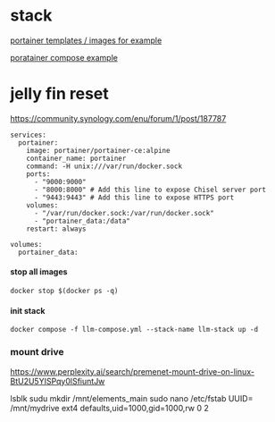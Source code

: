 # stack

[portainer templates / images for example](https://github.com/xneo1/portainer_templates/blob/master/Template/template.json)

[poratainer compose example](https://github.com/docker/awesome-compose/tree/master/portainer)

# jelly fin reset
https://community.synology.com/enu/forum/1/post/187787

```
services:
  portainer:
    image: portainer/portainer-ce:alpine
    container_name: portainer
    command: -H unix:///var/run/docker.sock
    ports:
      - "9000:9000"
      - "8000:8000" # Add this line to expose Chisel server port
      - "9443:9443" # Add this line to expose HTTPS port
    volumes:
      - "/var/run/docker.sock:/var/run/docker.sock"
      - "portainer_data:/data"
    restart: always

volumes:
  portainer_data:
```


#### stop all images
``` docker stop $(docker ps -q) ```

#### init stack
``` docker compose -f llm-compose.yml --stack-name llm-stack up -d  ```


### mount drive
https://www.perplexity.ai/search/premenet-mount-drive-on-linux-BtU2U5YISPqy0lSfiuntJw

lsblk
sudu mkdir /mnt/elements_main
sudo nano /etc/fstab
UUID=<your-drive-uuid> /mnt/mydrive ext4 defaults,uid=1000,gid=1000,rw 0 2

